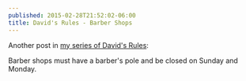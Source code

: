```yaml
---
published: 2015-02-28T21:52:02-06:00
title: David's Rules - Barber Shops
---
```

Another post in [my series of David's Rules](http://brunow.org/2015/01/31/david's-rules---apologies/):

Barber shops must have a barber's pole and be closed on Sunday and Monday.